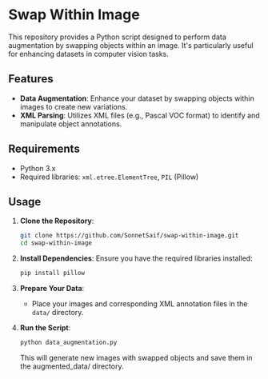 # Swap Within Image

This repository provides a Python script designed to perform data augmentation by swapping objects within an image. It's particularly useful for enhancing datasets in computer vision tasks.

## Features

- **Data Augmentation**: Enhance your dataset by swapping objects within images to create new variations.
- **XML Parsing**: Utilizes XML files (e.g., Pascal VOC format) to identify and manipulate object annotations.

## Requirements

- Python 3.x
- Required libraries: `xml.etree.ElementTree`, `PIL` (Pillow)

## Usage

1. **Clone the Repository**:
   ```bash
   git clone https://github.com/SonnetSaif/swap-within-image.git
   cd swap-within-image
   ```

2. **Install Dependencies**:
    Ensure you have the required libraries installed:
   ```bash
   pip install pillow
   ```

3. **Prepare Your Data**:
    - Place your images and corresponding XML annotation files in the `data/` directory.
   
4. **Run the Script**:
   ```bash
   python data_augmentation.py
   ```
   This will generate new images with swapped objects and save them in the augmented_data/ directory.
